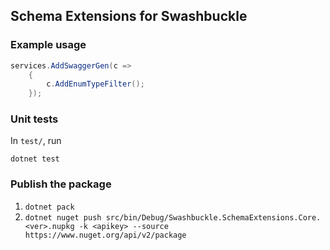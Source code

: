 ## Schema Extensions for Swashbuckle

### Example usage

```csharp
services.AddSwaggerGen(c =>
    {
        c.AddEnumTypeFilter();
    });
```

### Unit tests

In `test/`, run
```
dotnet test
```



### Publish the package

1. `dotnet pack`
2. `dotnet nuget push src/bin/Debug/Swashbuckle.SchemaExtensions.Core.<ver>.nupkg -k <apikey> --source https://www.nuget.org/api/v2/package`